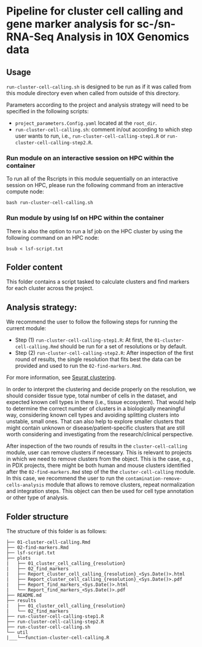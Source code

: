 # Pipeline for cluster cell calling and gene marker analysis for sc-/sn-RNA-Seq Analysis in 10X Genomics data

## Usage

`run-cluster-cell-calling.sh` is designed to be run as if it was called from this module directory even when called from outside of this directory.

Parameters according to the project and analysis strategy will need to be specified in the following scripts:
- `project_parameters.Config.yaml` located at the `root_dir`.
- `run-cluster-cell-calling.sh`: comment in/out according to which step user wants to run, i.e., `run-cluster-cell-calling-step1.R` or `run-cluster-cell-calling-step2.R`.

### Run module on an interactive session on HPC within the container

To run all of the Rscripts in this module sequentially on an interactive session on HPC, please run the following command from an interactive compute node:

```
bash run-cluster-cell-calling.sh
```

### Run module by using lsf on HPC within the container

There is also the option to run a lsf job on the HPC cluster by using the following command on an HPC node:

```
bsub < lsf-script.txt
```

## Folder content
This folder contains a script tasked to calculate clusters and find markers for each cluster across the project.

## Analysis strategy:
We recommend the user to follow the following steps for running the current module:
- Step (1) `run-cluster-cell-calling-step1.R`: At first, the `01-cluster-cell-calling.Rmd` should be run for a set of resolutions or by default.
- Step (2) `run-cluster-cell-calling-step2.R`: After inspection of the first round of results, the single resolution that fits best the data can be provided and used to run the `02-find-markers.Rmd`.

For more information, see [Seurat clustering](https://satijalab.org/seurat/articles/pbmc3k_tutorial.html).

In order to interpret the clustering and decide properly on the resolution, we should consider tissue type, total number of cells in the dataset, and expected known cell types in there (i.e., tissue ecosystem). That would help to determine the correct number of clusters in a biologically meaningful way, considering known cell types and avoiding splitting clusters into unstable, small ones. That can also help to explore smaller clusters that might contain unknown or disease/patient-specific clusters that are still worth considering and investigating from the research/clinical perspective. 

After inspection of the two rounds of results in the `cluster-cell-calling` module, user can remove clusters if necessary. This is relevant to projects in which we need to remove clusters from the object. This is the case, e.g., in PDX projects, there might be both human and mouse clusters identified after the `02-find-markers.Rmd` step of the the `cluster-cell-calling` module. In this case, we recommend the user to run the `contamination-remove-cells-analysis` module that allows to remove clusters, repeat normalization and integration steps. This object can then be used for cell type annotation or other type of analysis.


## Folder structure 

The structure of this folder is as follows:

```
├── 01-cluster-cell-calling.Rmd
├── 02-find-markers.Rmd
├── lsf-script.txt
├── plots
|   ├── 01_cluster_cell_calling_{resolution}
|   ├── 02_find_markers
|   ├── Report_cluster_cell_calling_{resolution}_<Sys.Date()>.html
|   ├── Report_cluster_cell_calling_{resolution}_<Sys.Date()>.pdf
|   ├── Report_find_markers_<Sys.Date()>.html
|   └── Report_find_markers_<Sys.Date()>.pdf
├── README.md
├── results
|   ├── 01_cluster_cell_calling_{resolution}
|   └── 02_find_markers
├── run-cluster-cell-calling-step1.R
├── run-cluster-cell-calling-step2.R
├── run-cluster-cell-calling.sh
└── util
|___└──function-cluster-cell-calling.R
```

